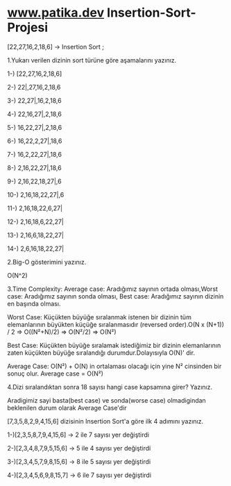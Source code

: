 # www.patika.dev Insertion-Sort-Projesi
[22,27,16,2,18,6] -> Insertion Sort ;

1.Yukarı verilen dizinin sort türüne göre aşamalarını yazınız.

1-) [22,27,16,2,18,6]

2-) 22|,27,16,2,18,6

3-) 22,27|,16,2,18,6

4-) 22,16,27|,2,18,6

5-) 16,22,27|,2,18,6

6-) 16,22,2,27|,18,6

7-) 16,2,22,27|,18,6

8-) 2,16,22,27|,18,6

9-) 2,16,22,18,27|,6

10-) 2,16,18,22,27|,6

11-) 2,16,18,22,6,27|

12-) 2,16,18,6,22,27|

13-) 2,16,6,18,22,27|

14-) 2,6,16,18,22,27| 

2.Big-O gösterimini yazınız.

O(N^2)

3.Time Complexity: Average case: Aradığımız sayının ortada olması,Worst case: Aradığımız sayının sonda olması, Best case: Aradığımız sayının dizinin en başında olması.

Worst Case: Küçükten büyüğe sıralanmak istenen bir dizinin tüm elemanlarının büyükten küçüğe sıralanmasıdır (reversed order).O(N x (N+1)) / 2 => O((N²+N)/2) => O(N²/2) => O(N²)

Best Case: Küçükten büyüğe sıralamak istediğimiz bir dizinin elemanlarının zaten küçükten büyüğe sıralandığı durumdur.Dolayısıyla O(N)' dir.

Average Case: O(N²) + O(N) in ortalaması olacağı için yine N² cinsinden bir sonuç olur. Average case = O(N²)

4.Dizi sıralandıktan sonra 18 sayısı hangi case kapsamına girer? Yazınız.

Aradigimiz sayi basta(best case) ve sonda(worse case) olmadigindan beklenilen durum olarak Average Case'dir

[7,3,5,8,2,9,4,15,6] dizisinin Insertion Sort'a göre ilk 4 adımını yazınız.

1-)[2,3,5,8,7,9,4,15,6] -> 2 ile 7 sayısı yer değiştirdi

2-)[2,3,4,8,7,9,5,15,6] -> 5 ile 4 sayısı yer değiştirdi

3-)[2,3,4,5,7,9,8,15,6] -> 8 ile 5 sayısı yer değiştirdi

4-)[2,3,4,5,6,9,8,15,7] -> 6 ile 7 sayısı yer değiştirdi
